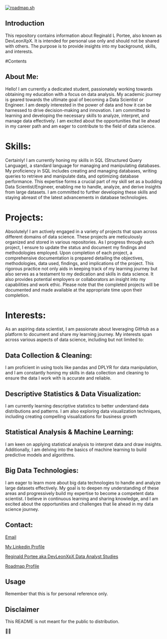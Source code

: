 [<a href="https://roadmap.sh"><img src="https://roadmap.sh/card/wide/6643af4e662f1deb344055ec?variant=dark&roadmaps=backend%2Cdevops%2Cpython%2Csql" alt="roadmap.sh"/></a>](https://roadmap.sh/card/wide/6643af4e662f1deb344055ec?variant=dark)

## Introduction

This repository contains information about Reginald L Portee, also known as DevLeonXpX. It is intended for personal use only and should not be shared with others. The purpose is to provide insights into my background, skills, and interests.

#Contents

## About Me: 

Hello! I am currently a dedicated student, passionately working towards obtaining my education with a focus on data analysis. My academic journey is geared towards the ultimate goal of becoming a Data Scientist or Engineer. I am deeply interested in the power of data and how it can be harnessed to drive decision-making and innovation. I am committed to learning and developing the necessary skills to analyze, interpret, and manage data effectively. I am excited about the opportunities that lie ahead in my career path and am eager to contribute to the field of data science.

# Skills: 

Certainly! I am currently honing my skills in SQL (Structured Query Language), a standard language for managing and manipulating databases. My proficiency in SQL includes creating and managing databases, writing queries to retrieve and manipulate data, and optimizing database performance. This expertise forms a crucial part of my skill set as a budding Data Scientist/Engineer, enabling me to handle, analyze, and derive insights from large datasets. I am committed to further developing these skills and staying abreast of the latest advancements in database technologies.

# Projects: 

Absolutely! I am actively engaged in a variety of projects that span across different domains of data science. These projects are meticulously organized and stored in various repositories. As I progress through each project, I ensure to update the status and document my findings and methodologies employed. Upon completion of each project, a comprehensive documentation is prepared detailing the objectives, methodologies, data used, findings, and implications of the project. This rigorous practice not only aids in keeping track of my learning journey but also serves as a testament to my dedication and skills in data science. It also provides potential employers or collaborators an insight into my capabilities and work ethic. Please note that the completed projects will be documented and made available at the appropriate time upon their completion.

# Interests: 

As an aspiring data scientist, I am passionate about leveraging GitHub as a platform to document and share my learning journey. My interests span across various aspects of data science, including but not limited to:

## Data Collection & Cleaning: 

I am proficient in using tools like pandas and DPLYR for data manipulation, and I am constantly honing my skills in data collection and cleaning to ensure the data I work with is accurate and reliable.

## Descriptive Statistics & Data Visualization: 

I am currently learning descriptive statistics to better understand data distributions and patterns. I am also exploring data visualization techniques, including creating compelling visualizations for business growth

## Statistical Analysis & Machine Learning: 

I am keen on applying statistical analysis to interpret data and draw insights. Additionally, I am delving into the basics of machine learning to build predictive models and algorithms.
## Big Data Technologies: 

I am eager to learn more about big data technologies to handle and analyze large datasets effectively.
My goal is to deepen my understanding of these areas and progressively build my expertise to become a competent data scientist. I believe in continuous learning and sharing knowledge, and I am excited about the opportunities and challenges that lie ahead in my data science journey.

## Contact: 

[Email](devleonxpx@gmail.com)

[My Linkedin Profile](https://www.linkedin.com/in/leon-9b33912b4/)

[Reginald Portee aka DevLeonXpX Data Analyst Studies](https://draw.roadmap.sh/6643f560662f1deb3445e822)

[Roadmap Profile](https://roadmap.sh/u/devleonxpx)

## Usage

Remember that this is for personal reference only.

## Disclaimer

This README is not meant for the public to distribution.

🌟📝
